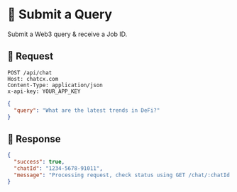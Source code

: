 # 📝 Submit a Query

Submit a Web3 query & receive a Job ID.

## 🔹 Request

```http
POST /api/chat
Host: chatcx.com
Content-Type: application/json
x-api-key: YOUR_APP_KEY
```

```json
{
  "query": "What are the latest trends in DeFi?"
}
```

## 🔹 Response

```json
{
  "success": true,
  "chatId": "1234-5678-91011",
  "message": "Processing request, check status using GET /chat/:chatId."
}
```
